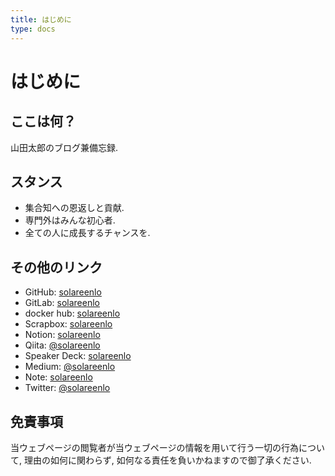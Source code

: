 ```yaml
---
title: はじめに
type: docs
---
```


# はじめに

## ここは何？
山田太郎のブログ兼備忘録.

## スタンス
- 集合知への恩返しと貢献.
- 専門外はみんな初心者.
- 全ての人に成長するチャンスを.

## その他のリンク
- GitHub: [solareenlo](https://github.com/solareenlo)
- GitLab: [solareenlo](https://gitlab.com/solareenlo)
- docker hub: [solareenlo](https://hub.docker.com/u/solareenlo)
- Scrapbox: [solareenlo](https://scrapbox.io/solareenlo)
- Notion: [solareenlo](https://notion.so/solareenlo)
- Qiita: [@solareenlo](https://qiita.com/solareenlo)
- Speaker Deck: [solareenlo](https://speakerdeck.com/solareenlo)
- Medium: [@solareenlo](https://medium.com/@solareenlo)
- Note: [solareenlo](https://note.mu/solareenlo)
- Twitter: [@solareenlo](https://twitter.com/solareenlo)

## 免責事項
当ウェブページの閲覧者が当ウェブページの情報を用いて行う一切の行為について, 理由の如何に関わらず, 如何なる責任を負いかねますので御了承ください.
